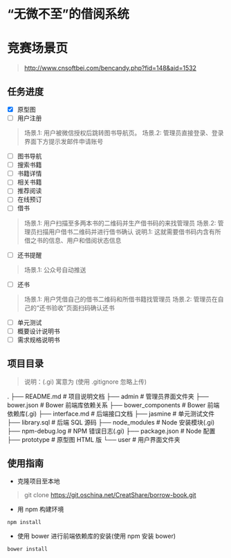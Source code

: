 # “无微不至”的借阅系统

# 竞赛场景页

> http://www.cnsoftbei.com/bencandy.php?fid=148&aid=1532

## 任务进度

- [X] 原型图
- [ ] 用户注册

> 场景.1: 用户被微信授权后跳转图书导航页。
> 场景.2: 管理员直接登录、登录界面下方提示发邮件申请账号

- [ ] 图书导航
- [ ] 搜索书籍
- [ ] 书籍详情
- [ ] 相关书籍
- [ ] 推荐阅读
- [ ] 在线预订
- [ ] 借书

> 场景.1: 用户扫描至多两本书的二维码并生产借书码的来找管理员
> 场景.2: 管理员扫描用户借书二维码并进行借书确认
> 说明.1: 这就需要借书码内含有所借之书的信息、用户和借阅状态信息

- [ ] 还书提醒

> 场景.1: 公众号自动推送

- [ ] 还书

> 场景.1: 用户凭借自己的借书二维码和所借书籍找管理员
> 场景.2: 管理员在自己的“还书验收”页面扫码确认还书

- [ ] 单元测试
- [ ] 概要设计说明书
- [ ] 需求规格说明书

## 项目目录

> 说明：(.gi) 寓意为 (使用 .gitignore 忽略上传)

.
├── README.md # 项目说明文档
├── admin # 管理员界面文件夹
├── bower.json # Bower 前端库依赖关系
├── bower_components # Bower 前端依赖库(.gi)
├── interface.md # 后端接口文档
├── jasmine # 单元测试文件
├── library.sql # 后端 SQL 源码
├── node_modules # Node 安装模块(.gi)
├── npm-debug.log # NPM 错误日志(.gi)
├── package.json # Node 配置
├── prototype # 原型图 HTML 版
└── user # 用户界面文件夹

## 使用指南

* 克隆项目至本地

> git clone https://git.oschina.net/CreatShare/borrow-book.git

* 用 npm 构建环境

```
npm install
```

* 使用 bower 进行前端依赖库的安装(使用 npm 安装 bower)

```
bower install
```